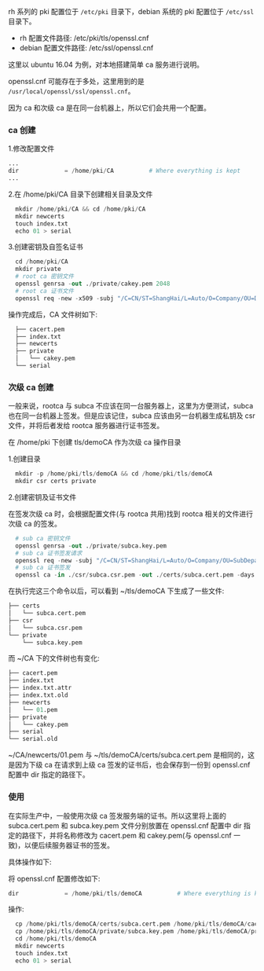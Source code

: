 
rh 系列的 pki 配置位于 `/etc/pki` 目录下，debian 系统的 pki 配置位于 `/etc/ssl` 目录下。
- rh 配置文件路径: /etc/pki/tls/openssl.cnf
- debian 配置文件路径: /etc/ssl/openssl.cnf

这里以 ubuntu 16.04 为例，对本地搭建简单 ca 服务进行说明。

openssl.cnf 可能存在于多处，这里用到的是 `/usr/local/openssl/ssl/openssl.cnf`。

因为 ca 和次级 ca 是在同一台机器上，所以它们会共用一个配置。

### ca 创建

1.修改配置文件

```s
...
dir             = /home/pki/CA          # Where everything is kept
...
```

2.在 /home/pki/CA 目录下创建相关目录及文件
```s
  mkdir /home/pki/CA && cd /home/pki/CA
  mkdir newcerts
  touch index.txt
  echo 01 > serial
```

3.创建密钥及自签名证书

```s
  cd /home/pki/CA
  mkdir private
  # root ca 密钥文件
  openssl genrsa -out ./private/cakey.pem 2048
  # root ca 证书文件
  openssl req -new -x509 -subj "/C=CN/ST=ShangHai/L=Auto/O=Company/OU=Department/CN=CaCert" -key ./private/cakey.pem -days 3650 -out cacert.pem
```

操作完成后，CA 文件树如下:
```s
  ├── cacert.pem
  ├── index.txt
  ├── newcerts
  ├── private
  │   └── cakey.pem
  └── serial
```

### 次级 ca 创建

一般来说，rootca 与 subca 不应该在同一台服务器上，这里为方便测试，subca 也在同一台机器上签发。但是应该记住，subca 应该由另一台机器生成私钥及 csr 文件，并将后者发给 rootca 服务器进行证书签发。

在 /home/pki 下创建 tls/demoCA 作为次级 ca 操作目录

1.创建目录

```s
  mkdir -p /home/pki/tls/demoCA && cd /home/pki/tls/demoCA
  mkdir csr certs private
```

2.创建密钥及证书文件

在签发次级 ca 时，会根据配置文件(与 rootca 共用)找到 rootca 相关的文件进行次级 ca 的签发。

```s
  # sub ca 密钥文件
  openssl genrsa -out ./private/subca.key.pem
  # sub ca 证书签发请求
  openssl req -new -subj "/C=CN/ST=ShangHai/L=Auto/O=Company/OU=SubDepart/CN=SubCaCert" -key ./private/subca.key.pem -out ./csr/subca.csr.pem
  # sub ca 证书签发
  openssl ca -in ./csr/subca.csr.pem -out ./certs/subca.cert.pem -days 3650
```

在执行完这三个命令以后，可以看到 ~/tls/demoCA 下生成了一些文件:
```s
├── certs
│   └── subca.cert.pem
├── csr
│   └── subca.csr.pem
└── private
    └── subca.key.pem
```
而 ~/CA 下的文件树也有变化:
```s
├── cacert.pem
├── index.txt
├── index.txt.attr
├── index.txt.old
├── newcerts
│   └── 01.pem
├── private
│   └── cakey.pem
├── serial
└── serial.old
```
~/CA/newcerts/01.pem 与 ~/tls/demoCA/certs/subca.cert.pem 是相同的，这是因为下级 ca 在请求到上级 ca 签发的证书后，也会保存到一份到 openssl.cnf 配置中 dir 指定的路径下。

### 使用

在实际生产中，一般使用次级 ca 签发服务端的证书。所以这里将上面的 subca.cert.pem 和 subca.key.pem 文件分别放置在 openssl.cnf 配置中 dir 指定的路径下，并将名称修改为 cacert.pem 和 cakey.pem(与 openssl.cnf 一致)，以便后续服务器证书的签发。

具体操作如下:

将 openssl.cnf 配置修改如下:
```s
dir             = /home/pki/tls/demoCA          # Where everything is kept
```

操作:
```s
  cp /home/pki/tls/demoCA/certs/subca.cert.pem /home/pki/tls/demoCA/cacert.pem
  cp /home/pki/tls/demoCA/private/subca.key.pem /home/pki/tls/demoCA/private/cakey.pem
  cd /home/pki/tls/demoCA
  mkdir newcerts
  touch index.txt
  echo 01 > serial
```
